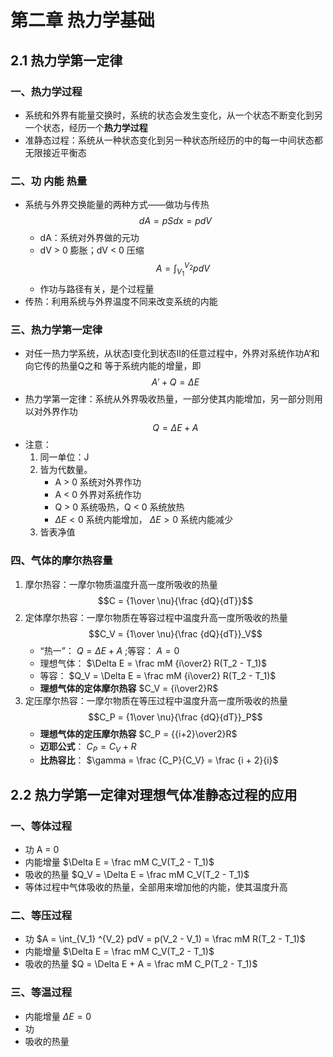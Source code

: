 # 第二章 热力学基础
## 2.1 热力学第一定律
### 一、热力学过程
- 系统和外界有能量交换时，系统的状态会发生变化，从一个状态不断变化到另一个状态，经历一个**热力学过程**
- 准静态过程：系统从一种状态变化到另一种状态所经历的中的每一中间状态都无限接近平衡态
### 二、功 内能 热量
- 系统与外界交换能量的两种方式——做功与传热 $$dA = pSdx = pdV$$
	- dA：系统对外界做的元功
	- dV > 0 膨胀；dV < 0 压缩
$$A = \int_{V_1} ^{V_2} pdV$$
	- 作功与路径有关，是个过程量
- 传热：利用系统与外界温度不同来改变系统的内能
### 三、热力学第一定律
- 对任一热力学系统，从状态I变化到状态II的任意过程中，外界对系统作功A‘和向它传的热量Q之和 等于系统内能的增量，即 $$A' + Q = \Delta E$$
- 热力学第一定律：系统从外界吸收热量，一部分使其内能增加，另一部分则用以对外界作功 $$Q = \Delta E + A$$
- 注意：
	1. 同一单位：J
	2. 皆为代数量。
		- A > 0 系统对外界作功
		- A < 0 外界对系统作功
		- Q > 0 系统吸热，Q < 0 系统放热
		-  $\Delta E < 0$ 系统内能增加， $\Delta E > 0$ 系统内能减少
	3. 皆表净值
### 四、气体的摩尔热容量
1. 摩尔热容：一摩尔物质温度升高一度所吸收的热量 $$C = {1\over \nu}{\frac {dQ}{dT}}$$
2. 定体摩尔热容：一摩尔物质在等容过程中温度升高一度所吸收的热量 $$C_V = {1\over \nu}{\frac {dQ}{dT}}_V$$ 
	- “热一”： $Q = \Delta E + A$ ;等容： $A = 0$
	- 理想气体： $\Delta E = \frac mM {i\over2} R(T_2 - T_1)$
	- 等容： $Q_V = \Delta E = \frac mM {i\over2} R(T_2 - T_1)$
	- **理想气体的定体摩尔热容** $C_V = {i\over2}R$
3. 定压摩尔热容：一摩尔物质在等压过程中温度升高一度所吸收的热量 $$C_P = {1\over \nu}{\frac {dQ}{dT}}_P$$ 
	- **理想气体的定压摩尔热容** $C_P = {{i+2}\over2}R$
	- **迈耶公式**： $C_P = C_V + R$
	- **比热容比**： $\gamma = \frac {C_P}{C_V} = \frac {i + 2}{i}$
## 2.2 热力学第一定律对理想气体准静态过程的应用
### 一、等体过程
- 功 A = 0
- 内能增量 $\Delta E = \frac mM C_V(T_2 - T_1)$
- 吸收的热量 $Q_V = \Delta E = \frac mM C_V(T_2 - T_1)$
- 等体过程中气体吸收的热量，全部用来增加他的内能，使其温度升高
### 二、等压过程
- 功 $A = \int_{V_1} ^{V_2} pdV = p(V_2 - V_1) = \frac mM R(T_2 - T_1)$
- 内能增量 $\Delta E = \frac mM C_V(T_2 - T_1)$
- 吸收的热量 $Q = \Delta E + A = \frac mM C_P(T_2 - T_1)$
### 三、等温过程
- 内能增量 $\Delta E = 0$
- 功
- 吸收的热量
